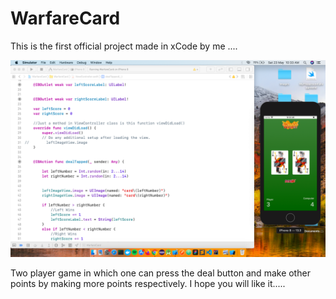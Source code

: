 # WarfareCard
This is the first official project made in xCode by me ....

![Screenshot](image.png)

Two player game in which one can press the deal button and make other points by making more points respectively.
I hope you will like it.....
